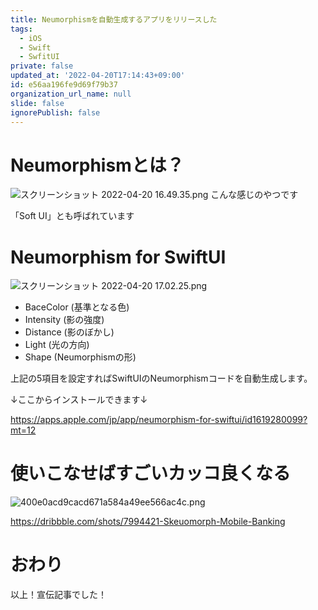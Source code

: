 ```yaml
---
title: Neumorphismを自動生成するアプリをリリースした
tags:
  - iOS
  - Swift
  - SwfitUI
private: false
updated_at: '2022-04-20T17:14:43+09:00'
id: e56aa196fe9d69f79b37
organization_url_name: null
slide: false
ignorePublish: false
---
```

# Neumorphismとは？
![スクリーンショット 2022-04-20 16.49.35.png](https://qiita-image-store.s3.ap-northeast-1.amazonaws.com/0/1745371/fefbab8f-925a-1523-2d95-594801140df8.png)
こんな感じのやつです

「Soft UI」とも呼ばれています

# Neumorphism for SwiftUI

![スクリーンショット 2022-04-20 17.02.25.png](https://qiita-image-store.s3.ap-northeast-1.amazonaws.com/0/1745371/ee20f780-d379-d061-d182-4c4a31da35fd.png)

- BaceColor (基準となる色)
- Intensity (影の強度)
- Distance (影のぼかし)
- Light (光の方向)
- Shape (Neumorphismの形)

上記の5項目を設定すればSwiftUIのNeumorphismコードを自動生成します。

↓ここからインストールできます↓

https://apps.apple.com/jp/app/neumorphism-for-swiftui/id1619280099?mt=12


# 使いこなせばすごいカッコ良くなる
![400e0acd9cacd671a584a49ee566ac4c.png](https://qiita-image-store.s3.ap-northeast-1.amazonaws.com/0/1745371/207ced3c-1a74-5af2-4a54-d8e77b3cce1a.png)

https://dribbble.com/shots/7994421-Skeuomorph-Mobile-Banking

# おわり
以上！宣伝記事でした！
